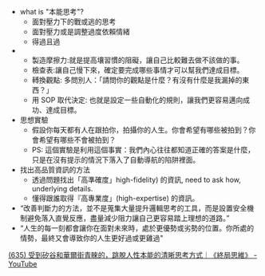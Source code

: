 
- what is "本能思考"?
	- 面對壓力下的戰或逃的思考
	- 面對壓力或是調整過度依賴情緒
	- 得過且過
- 
	- 製造摩擦力:就是提高壤習慣的阻礙，讓自己比較難去做不該做的事。
	- 檢查表:讓自己慢下來，確定要完成哪些事情才可以幫我們達成目標。
	- 𨍭換觀點: 多問別人：「請問你的觀點是什麼？有沒有什麼是我漏掉的東西？」
	- 用 SOP 取代決定: 也就是設定一些自動化的規則，讓我們更容易邁向成功、達成目標。
- 思想實驗
	- 假設你每天都有人在跟拍你，拍攝你的人生。你會希望有哪些被拍到？你會希望有哪些不會被拍到？
	- PS: 這個實驗是利用這個事實：我們內心往往都知道正確的答案是什麼，只是在沒有提示的情況下落入了自動導航的陷阱裡面。
- 找出高品質資訊的方法
	- 透過問題找出「高準確度」high-fidelity) 的資訊, need to ask how, underlying details.
	- 懂得跟誰取得『高專業度」(high-expertise) 的資訊。
- “改善判斷力的方法，並不是蒐集大量提升邏輯思考的工具，而是設置安全機制避免落入直覺反應，盡量減少阻力讓自己更容易踏上理想的道路。”
- “人生的每一刻都會讓你在面對未來時，處於更優勢或劣勢的位置。你所處的情勢，最終又會導致你的人生更好過或更雞過"


[(635) 受到矽谷和華爾街青睞的，跳脫人性本能的清晰思考方式｜《終局思維》 - YouTube](https://www.youtube.com/watch?v=0hGS5eyX0t0&list=WL&index=5&t=443s)
